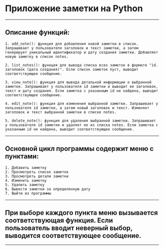 # Приложение заметки на Python
---

## Описание функций:

    1. add_note(): функция для добавления новой заметки в список. Запрашивает у пользователя заголовок и текст заметки, а затем генерирует уникальный идентификатор и дату создания заметки. Добавляет новую заметку в список notes.

    2. list_notes(): функция для вывода списка всех заметок в формате "id. заголовок (дата создания)". Если список заметок пуст, выводит соответствующее сообщение.

    3. view_note(): функция для вывода детальной информации о выбранной заметке. Запрашивает у пользователя id заметки и выводит ее заголовок, текст и дату создания. Если заметка с указанным id не найдена, выводит соответствующее сообщение.

    4. edit_note(): функция для изменения выбранной заметки. Запрашивает у пользователя id заметки, а затем новый заголовок и текст. Изменяет заголовок и текст выбранной заметки в списке notes.

    5. delete_note(): функция для удаления выбранной заметки. Запрашивает у пользователя id заметки и удаляет ее из списка notes. Если заметка с указанным id не найдена, выводит соответствующее сообщение.
---

## Основной цикл программы содержит меню с пунктами:

    1. Добавить заметку
    2. Просмотреть список заметок
    3. Просмотреть детали заметки
    4. Изменить заметку
    5. Удалить заметку
    6. Вывести заметки за определенную дату
    7. Выйти из программы
---

## При выборе каждого пункта меню вызывается соответствующая функция. Если пользователь вводит неверный выбор, выводится соответствующее сообщение.
---